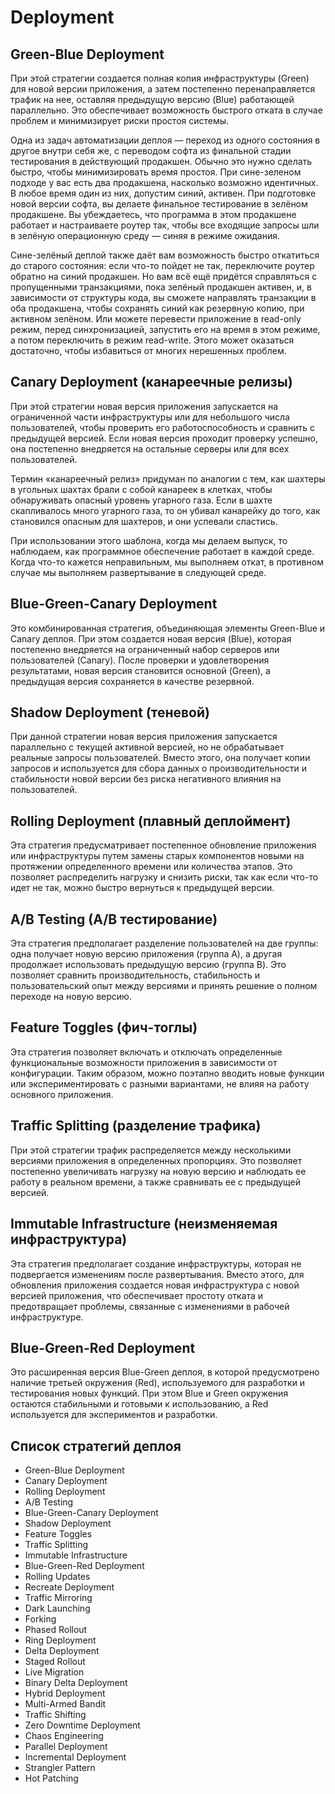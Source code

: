 # Deployment

## Green-Blue Deployment

При этой стратегии создается полная копия инфраструктуры (Green) для
новой версии приложения, а затем постепенно перенаправляется трафик на нее, оставляя предыдущую версию (Blue) работающей
параллельно. Это обеспечивает возможность быстрого отката в случае проблем и минимизирует риски простоя системы.

Одна из задач автоматизации деплоя — переход из одного состояния в другое внутри себя же, с переводом софта из финальной
стадии тестирования в действующий продакшен. Обычно это нужно сделать быстро, чтобы минимизировать время простоя. При
сине-зеленом подходе у вас есть два продакшена, насколько возможно идентичных. В любое время один из них, допустим
синий, активен. При подготовке новой версии софта, вы делаете финальное тестирование в зелёном продакшене. Вы
убеждаетесь, что программа в этом продакшене работает и настраиваете роутер так, чтобы все входящие запросы шли в
зелёную операционную среду — синяя в режиме ожидания.

Сине-зелёный деплой также даёт вам возможность быстро откатиться до старого состояния: если что-то пойдет не так,
переключите роутер обратно на синий продакшен. Но вам всё ещё придётся справляться с пропущенными транзакциями, пока
зелёный продакшен активен, и, в зависимости от структуры кода, вы сможете направлять транзакции в оба продакшена, чтобы
сохранять синий как резервную копию, при активном зелёном. Или можете перевести приложение в read-only режим, перед
синхронизацией, запустить его на время в этом режиме, а потом переключить в режим read-write. Этого может оказаться
достаточно, чтобы избавиться от многих нерешенных проблем.

## Canary Deployment (канареечные релизы)

При этой стратегии новая версия приложения запускается на ограниченной части инфраструктуры или для небольшого числа
пользователей, чтобы проверить его работоспособность и сравнить с предыдущей
версией. Если новая версия проходит проверку успешно, она постепенно внедряется на остальные серверы или для всех
пользователей.

Термин «канареечный релиз» придуман по аналогии с тем, как шахтеры в угольных шахтах брали с собой канареек в клетках,
чтобы обнаруживать опасный уровень угарного газа. Если в шахте скапливалось много угарного газа, то он убивал канарейку
до того, как становился опасным для шахтеров, и они успевали спастись.

При использовании этого шаблона, когда мы делаем выпуск, то наблюдаем, как программное обеспечение работает в каждой
среде. Когда что-то кажется неправильным, мы выполняем откат, в противном случае мы выполняем развертывание в следующей
среде.

## Blue-Green-Canary Deployment

Это комбинированная стратегия, объединяющая элементы Green-Blue и Canary деплоя. При этом создается новая версия (Blue),
которая постепенно внедряется на ограниченный набор серверов или пользователей (Canary). После проверки и удовлетворения
результатами, новая версия становится основной (Green), а предыдущая версия сохраняется в качестве резервной.

## Shadow Deployment (теневой)

При данной стратегии новая версия приложения запускается параллельно с текущей активной версией, но не обрабатывает
реальные запросы пользователей. Вместо этого, она получает копии запросов и используется для сбора данных о
производительности и стабильности новой версии без риска негативного влияния на пользователей.

## Rolling Deployment (плавный деплоймент)

Эта стратегия предусматривает постепенное обновление приложения или
инфраструктуры путем замены старых компонентов новыми на протяжении определенного времени или количества этапов. Это
позволяет распределить нагрузку и снизить риски, так как если что-то идет не так, можно быстро вернуться к предыдущей
версии.

## A/B Testing (A/B тестирование)

Эта стратегия предполагает разделение пользователей на две группы: одна получает новую
версию приложения (группа A), а другая продолжает использовать предыдущую версию (группа B). Это позволяет сравнить
производительность, стабильность и пользовательский опыт между версиями и принять решение о полном переходе на новую
версию.

## Feature Toggles (фич-тоглы)

Эта стратегия позволяет включать и отключать определенные функциональные возможности приложения в зависимости от
конфигурации. Таким образом, можно поэтапно вводить новые функции или экспериментировать с разными вариантами, не влияя
на работу основного приложения.

## Traffic Splitting (разделение трафика)

При этой стратегии трафик распределяется между несколькими версиями приложения в определенных пропорциях. Это позволяет
постепенно увеличивать нагрузку на новую версию и наблюдать ее работу в реальном времени, а также сравнивать ее с
предыдущей версией.

## Immutable Infrastructure (неизменяемая инфраструктура)

Эта стратегия предполагает создание инфраструктуры, которая не подвергается изменениям после развертывания. Вместо
этого, для обновления приложения создается новая инфраструктура с новой версией приложения, что обеспечивает простоту
отката и предотвращает проблемы, связанные с изменениями в рабочей инфраструктуре.

## Blue-Green-Red Deployment

Это расширенная версия Blue-Green деплоя, в которой предусмотрено наличие третьей окружения (Red), используемого для
разработки и тестирования новых функций. При этом Blue и Green окружения остаются стабильными и готовыми к
использованию, а Red используется для экспериментов и разработки.

## Список стратегий деплоя

* Green-Blue Deployment
* Canary Deployment
* Rolling Deployment
* A/B Testing
* Blue-Green-Canary Deployment
* Shadow Deployment
* Feature Toggles
* Traffic Splitting
* Immutable Infrastructure
* Blue-Green-Red Deployment
* Rolling Updates
* Recreate Deployment
* Traffic Mirroring
* Dark Launching
* Forking
* Phased Rollout
* Ring Deployment
* Delta Deployment
* Staged Rollout
* Live Migration
* Binary Delta Deployment
* Hybrid Deployment
* Multi-Armed Bandit
* Traffic Shifting
* Zero Downtime Deployment
* Chaos Engineering
* Parallel Deployment
* Incremental Deployment
* Strangler Pattern
* Hot Patching

